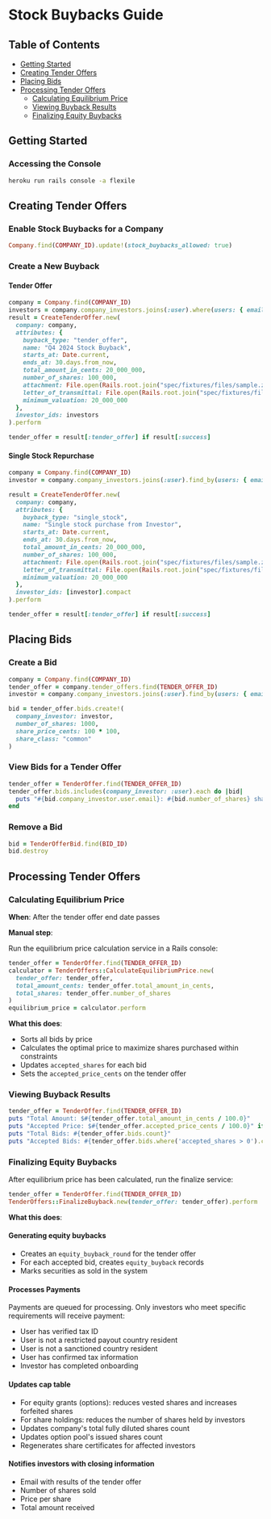 # Stock Buybacks Guide

## Table of Contents

- [Getting Started](#getting-started)
- [Creating Tender Offers](#creating-tender-offers)
- [Placing Bids](#placing-bids)
- [Processing Tender Offers](#processing-tender-offers)
  - [Calculating Equilibrium Price](#calculating-equilibrium-price)
  - [Viewing Buyback Results](#viewing-buyback-results)
  - [Finalizing Equity Buybacks](#finalizing-equity-buybacks)

## Getting Started

### Accessing the Console

```bash
heroku run rails console -a flexile
```

## Creating Tender Offers

### Enable Stock Buybacks for a Company

```ruby
Company.find(COMPANY_ID).update!(stock_buybacks_allowed: true)
```

### Create a New Buyback

#### Tender Offer

```ruby
company = Company.find(COMPANY_ID)
investors = company.company_investors.joins(:user).where(users: { email: [INVESTOR_EMAIL] }).pluck(:external_id)
result = CreateTenderOffer.new(
  company: company,
  attributes: {
    buyback_type: "tender_offer",
    name: "Q4 2024 Stock Buyback",
    starts_at: Date.current,
    ends_at: 30.days.from_now,
    total_amount_in_cents: 20_000_000,
    number_of_shares: 100_000,
    attachment: File.open(Rails.root.join("spec/fixtures/files/sample.zip")),
    letter_of_transmittal: File.open(Rails.root.join("spec/fixtures/files/sample.pdf")),
    minimum_valuation: 20_000_000
  },
  investor_ids: investors
).perform

tender_offer = result[:tender_offer] if result[:success]
```

#### Single Stock Repurchase

```ruby
company = Company.find(COMPANY_ID)
investor = company.company_investors.joins(:user).find_by(users: { email: INVESTOR_EMAIL })&.external_id

result = CreateTenderOffer.new(
  company: company,
  attributes: {
    buyback_type: "single_stock",
    name: "Single stock purchase from Investor",
    starts_at: Date.current,
    ends_at: 30.days.from_now,
    total_amount_in_cents: 20_000_000,
    number_of_shares: 100_000,
    attachment: File.open(Rails.root.join("spec/fixtures/files/sample.zip")),
    letter_of_transmittal: File.open(Rails.root.join("spec/fixtures/files/sample.pdf")),
    minimum_valuation: 20_000_000
  },
  investor_ids: [investor].compact
).perform

tender_offer = result[:tender_offer] if result[:success]
```

## Placing Bids

### Create a Bid

```ruby
company = Company.find(COMPANY_ID)
tender_offer = company.tender_offers.find(TENDER_OFFER_ID)
investor = company.company_investors.joins(:user).find_by(users: { email: INVESTOR_EMAIL })

bid = tender_offer.bids.create!(
  company_investor: investor,
  number_of_shares: 1000,
  share_price_cents: 100 * 100,
  share_class: "common"
)
```

### View Bids for a Tender Offer

```ruby
tender_offer = TenderOffer.find(TENDER_OFFER_ID)
tender_offer.bids.includes(company_investor: :user).each do |bid|
  puts "#{bid.company_investor.user.email}: #{bid.number_of_shares} shares at $#{bid.share_price_cents / 100.0}"
end
```

### Remove a Bid

```ruby
bid = TenderOfferBid.find(BID_ID)
bid.destroy
```

## Processing Tender Offers

### Calculating Equilibrium Price

**When**: After the tender offer end date passes

**Manual step**:

Run the equilibrium price calculation service in a Rails console:

```ruby
tender_offer = TenderOffer.find(TENDER_OFFER_ID)
calculator = TenderOffers::CalculateEquilibriumPrice.new(
  tender_offer: tender_offer,
  total_amount_cents: tender_offer.total_amount_in_cents,
  total_shares: tender_offer.number_of_shares
)
equilibrium_price = calculator.perform
```

**What this does**:

- Sorts all bids by price
- Calculates the optimal price to maximize shares purchased within constraints
- Updates `accepted_shares` for each bid
- Sets the `accepted_price_cents` on the tender offer

### Viewing Buyback Results

```ruby
tender_offer = TenderOffer.find(TENDER_OFFER_ID)
puts "Total Amount: $#{tender_offer.total_amount_in_cents / 100.0}"
puts "Accepted Price: $#{tender_offer.accepted_price_cents / 100.0}" if tender_offer.accepted_price_cents
puts "Total Bids: #{tender_offer.bids.count}"
puts "Accepted Bids: #{tender_offer.bids.where('accepted_shares > 0').count}"
```

### Finalizing Equity Buybacks

After equilibrium price has been calculated, run the finalize service:

```ruby
tender_offer = TenderOffer.find(TENDER_OFFER_ID)
TenderOffers::FinalizeBuyback.new(tender_offer: tender_offer).perform
```

**What this does**:

#### Generating equity buybacks

- Creates an `equity_buyback_round` for the tender offer
- For each accepted bid, creates `equity_buyback` records
- Marks securities as sold in the system

#### Processes Payments

Payments are queued for processing. Only investors who meet specific requirements will receive payment:

- User has verified tax ID
- User is not a restricted payout country resident
- User is not a sanctioned country resident
- User has confirmed tax information
- Investor has completed onboarding

#### Updates cap table

- For equity grants (options): reduces vested shares and increases forfeited shares
- For share holdings: reduces the number of shares held by investors
- Updates company's total fully diluted shares count
- Updates option pool's issued shares count
- Regenerates share certificates for affected investors

#### Notifies investors with closing information

- Email with results of the tender offer
- Number of shares sold
- Price per share
- Total amount received
